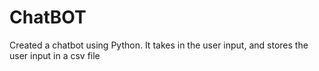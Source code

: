 # ChatBOT
Created a chatbot using Python. It takes in the user input, and stores the user input in a csv file
